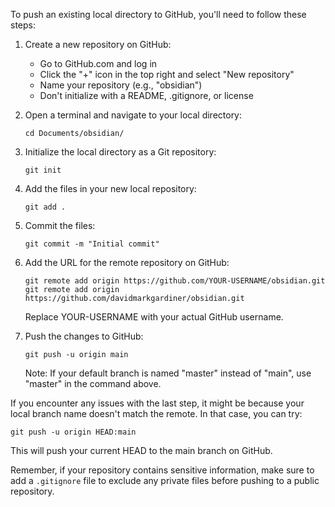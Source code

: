To push an existing local directory to GitHub, you'll need to follow these steps:

1. Create a new repository on GitHub:
   - Go to GitHub.com and log in
   - Click the "+" icon in the top right and select "New repository"
   - Name your repository (e.g., "obsidian")
   - Don't initialize with a README, .gitignore, or license

2. Open a terminal and navigate to your local directory:
   ```
   cd Documents/obsidian/
   ```

3. Initialize the local directory as a Git repository:
   ```
   git init
   ```

4. Add the files in your new local repository:
   ```
   git add .
   ```

5. Commit the files:
   ```
   git commit -m "Initial commit"
   ```

6. Add the URL for the remote repository on GitHub:
   ```
   git remote add origin https://github.com/YOUR-USERNAME/obsidian.git
   git remote add origin https://github.com/davidmarkgardiner/obsidian.git
   ```
   Replace YOUR-USERNAME with your actual GitHub username.

7. Push the changes to GitHub:
   ```
   git push -u origin main
   ```
   Note: If your default branch is named "master" instead of "main", use "master" in the command above.

If you encounter any issues with the last step, it might be because your local branch name doesn't match the remote. In that case, you can try:

```
git push -u origin HEAD:main
```

This will push your current HEAD to the main branch on GitHub.

Remember, if your repository contains sensitive information, make sure to add a `.gitignore` file to exclude any private files before pushing to a public repository.